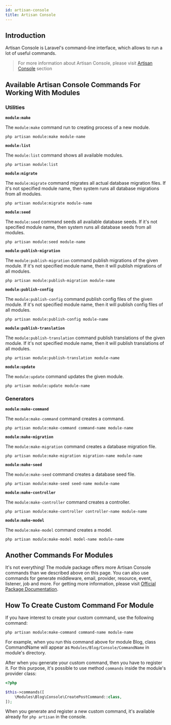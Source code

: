 ```yaml
---
id: artisan-console
title: Artisan Console
---
```


## Introduction

Artisan Console is Laravel's command-line interface, which allows to run a lot of useful commands.

> For more information about Artisan Console, please visit [Artisan Console](../core/artisan-console.md) section

## Available Artisan Console Commands For Working With Modules

### Utilities

**`module:make`**

The `module:make` command run to creating process of a new module.

```text
php artisan module:make module-name
```

**`module:list`**

The `module:list` command shows all available modules.

```text
php artisan module:list
```

**`module:migrate`**

The `module:migrate` command migrates all actual database migration files. If it's not specified module name, then 
system runs all database migrations from all modules.

```text
php artisan module:migrate module-name
```

**`module:seed`**

The `module:seed` command seeds all available database seeds. If it's not specified module name, then system runs all
database seeds from all modules.

```text
php artisan module:seed module-name
```

**`module:publish-migration`**

The `module:publish-migration` command publish migrations of the given module. If it's not specified module name, then
it will publish migrations of all modules.

```text
php artisan module:publish-migration module-name
```

**`module:publish-config`**

The `module:publish-config` command publish config  files of the given module. If it's not specified module name, then
it will publish config files of all modules.

```text
php artisan module:publish-config module-name
```

**`module:publish-translation`**

The `module:publish-translation` command publish translations of the given module. If it's not specified module name, then
it will publish translations of all modules.

```text
php artisan module:publish-translation module-name
```

**`module:update`**

The `module:update` command updates the given module.

```text
php artisan module:update module-name
```

### Generators

**`module:make-command`**

The `module:make-command` command creates a command.

```text
php artisan module:make-command command-name module-name
```

**`module:make-migration`**

The `module:make-migration` command creates a database migration file.

```text
php artisan module:make-migration migration-name module-name
```

**`module:make-seed`**

The `module:make-seed` command creates a database seed file.

```text
php artisan module:make-seed seed-name module-name
```

**`module:make-controller`**

The `module:make-controller` command creates a controller.

```text
php artisan module:make-controller controller-name module-name
```

**`module:make-model`**

The `module:make-model` command creates a model.

```text
php artisan module:make-model model-name module-name
```

## Another Commands For Modules

It's not everything! The module package offers more Artisan Console commands than we described above on this page. You can
also use commands for generate middleware, email, provider, resource, event, listener, job and more. For getting more
information, please visit [Official Package Documentation](https://nwidart.com/laravel-modules/v3/advanced-tools/artisan-commands).

## How To Create Custom Command For Module

If you have interest to create your custom command, use the following command:
```text  
php artisan module:make-command command-name module-name
```

For example, when you run this command above for module Blog, class CommandName will appear as `Modules/Blog/Console/CommandName` in
module's directory.

After when you generate your custom command, then you have to register it. For this purpose, it's possible to use method `commands`
inside the module's provider class:

```php
<?php

$this->commands([
    \Modules\Blog\Console\CreatePostCommand::class,
]);
```

When you generate and register a new custom command, it's available already for `php artisan` in the console.